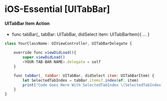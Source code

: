 # iOS-Essential [UITabBar]

####  UITabBar Item Action
 - func tabBar(_ tabBar: UITabBar, didSelect item: UITabBarItem){ ... }

```javascript
class YourClassName: UIViewController, UITabBarDelegate {

    override func viewDidLoad(){
        super.viewDidLoad()
        <YOUR-TAB-BAR-NAME>.delegate = self 
    }

    func tabBar(_ tabBar: UITabBar, didSelect item: UITabBarItem) {
        let SelectedTabIndex = tabBar.items?.index(of: item)
        print("Code Goes Here With SelectedTabIndex \(SelectedTabIndex)")
    }
}
```
